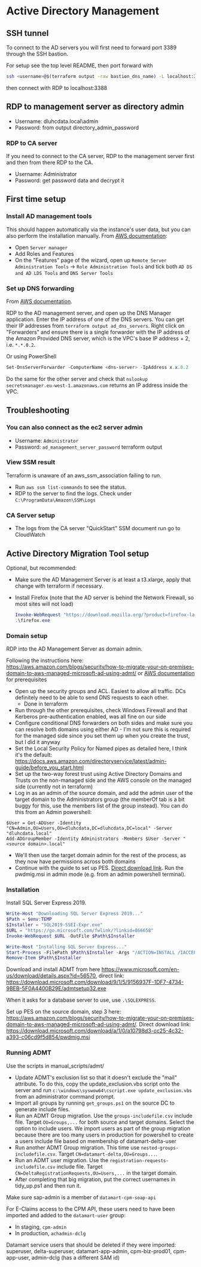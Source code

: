 # Active Directory Management

## SSH tunnel

To connect to the AD servers you will first need to forward port 3389 through the SSH bastion.

For setup see the top level README, then port forward with

```sh
ssh <username>@$(terraform output -raw bastion_dns_name) -L localhost:3388:ad_management.vpc.local:3389
```

then connect with RDP to localhost:3388

## RDP to management server as directory admin

* Username: dluhcdata.local\admin
* Password: from output directory_admin_password

### RDP to CA server

If you need to connect to the CA server, RDP to the management server first and then from there RDP to the CA.

* Username: Administrator
* Password: get password data and decrypt it

## First time setup

### Install AD management tools

This should happen automatically via the instance's user data, but you can also perform the installation manually. From [AWS documentation](https://docs.aws.amazon.com/directoryservice/latest/admin-guide/ms_ad_install_ad_tools.html):

* Open `Server manager`
* Add Roles and Features
* On the "Features" page of the wizard, open up `Remote Server Administration Tools` -> `Role Administration Tools` and tick both `AD DS and AD LDS Tools` and `DNS Server Tools`

### Set up DNS forwarding

From [AWS documentation](https://aws.amazon.com/blogs/networking-and-content-delivery/integrating-your-directory-services-dns-resolution-with-amazon-route-53-resolvers/).

RDP to the AD management server, and open up the DNS Manager application. Enter the IP address of one of the DNS servers. You can get their IP addresses from `terraform output ad_dns_servers`. Right click on "Forwarders" and ensure there is a single forwarder with the IP address of the Amazon Provided DNS server, which is the VPC's base IP address + 2, i.e. `*.*.0.2`.

Or using PowerShell

```powershell
Set-DnsServerForwarder -ComputerName <dns-server> -IpAddress x.x.0.2
```

Do the same for the other server and check that `nslookup secretsmanager.eu-west-1.amazonaws.com` returns an IP address inside the VPC.

## Troubleshooting

### You can also connect as the ec2 server admin

* Username: `Administrator`
* Password: `ad_management_server_password` terraform output

### View SSM result

Terraform is unaware of an aws_ssm_association failing to run.

* Run `aws ssm list-commands` to see the status.
* RDP to the server to find the logs. Check under `C:\ProgramData\Amazon\SSM\Logs`

### CA Server setup

* The logs from the CA server "QuickStart" SSM document run go to CloudWatch

## Active Directory Migration Tool setup

Optional, but recommended:

* Make sure the AD Management Server is at least a t3.xlarge, apply that change with terraform if necessary.
* Install Firefox (note that the AD server is behind the Network Firewall, so most sites will not load)

  ```powershell
  Invoke-WebRequest "https://download.mozilla.org/?product=firefox-latest&os=win64&lang=en-US" -OutFile firefox.exe
  .\firefox.exe
  ```

### Domain setup

RDP into the AD Management Server as domain admin.

Following the instructions here: <https://aws.amazon.com/blogs/security/how-to-migrate-your-on-premises-domain-to-aws-managed-microsoft-ad-using-admt/> or [AWS documentation](https://docs.aws.amazon.com/directoryservice/latest/admin-guide/ms_ad_tutorial_setup_trust_prepare_onprem.html) for prerequisites

* Open up the security groups and ACL. Easiest to allow all traffic. DCs definitely need to be able to send DNS requests to each other.
  * Done in terraform
* Run through the other prerequisites, check Windows Firewall and that Kerberos pre-authentication enabled, was all fine on our side
* Configure conditional DNS forwarders on both sides and make sure you can resolve both domains using either AD - I'm not sure this is required for the managed side since you set them up when you create the trust, but I did it anyway
* Set the Local Security Policy for Named pipes as detailed here, I think it's the default: <https://docs.aws.amazon.com/directoryservice/latest/admin-guide/before_you_start.html>
* Set up the two-way forest trust using Active Directory Domains and Trusts on the non-managed side and the AWS console on the managed side (currently not in terraform)
* Log in as an admin of the source domain, and add the admin user of the target domain to the Administrators group (the memberOf tab is a bit buggy for this, use the members list of the group instead). You can do this from an Admin powershell:
```
$User = Get-ADUser -Identity "CN=Admin,OU=Users,OU=dluhcdata,DC=dluhcdata,DC=local" -Server "dluhcdata.local"
Add-ADGroupMember -Identity Administrators -Members $User -Server "<source domain>.local"
```
* We'll then use the target domain admin for the rest of the process, as they now have permissions across both domains
* Continue with the guide to set up PES. [Direct download link](https://download.microsoft.com/download/a/1/0/a10798d3-cc25-4c32-a393-c06cd9f5d854/pwdmig.msi). Run the pwdmig.msi in admin mode (e.g. from an admin powershell terminal).

### Installation

Install SQL Server Express 2019.

```powershell
Write-Host "Downloading SQL Server Express 2019..."
$Path = $env:TEMP
$Installer = "SQL2019-SSEI-Expr.exe"
$URL = "https://go.microsoft.com/fwlink/?linkid=866658"
Invoke-WebRequest $URL -OutFile $Path\$Installer

Write-Host "Installing SQL Server Express..."
Start-Process -FilePath $Path\$Installer -Args "/ACTION=INSTALL /IACCEPTSQLSERVERLICENSETERMS /QUIET" -Verb RunAs -Wait
Remove-Item $Path\$Installer
```

Download and install ADMT from here <https://www.microsoft.com/en-us/download/details.aspx?id=56570>, direct link: <https://download.microsoft.com/download/9/1/5/9156937F-1DF7-4734-9BEB-5F0A4400B29E/admtsetup32.exe>

When it asks for a database server to use, use `.\SQLEXPRESS`.

Set up PES on the source domain, step 3 here: <https://aws.amazon.com/blogs/security/how-to-migrate-your-on-premises-domain-to-aws-managed-microsoft-ad-using-admt/>. Direct download link: <https://download.microsoft.com/download/a/1/0/a10798d3-cc25-4c32-a393-c06cd9f5d854/pwdmig.msi>

### Running ADMT

Use the scripts in manual_scripts/admt/
* Update ADMT's exclusion list so that it doesn't exclude the "mail" attribute. To do this, copy the update_exclusion.vbs script onto the server and run `c:\windows\syswow64\cscript.exe update_exclusion.vbs` from an administrator command prompt.
* Import all groups by running `get_groups.ps1` on the source DC to generate include files.
* Run an ADMT Group migration. Use the `groups-includefile.csv` include file. Target `OU=Groups,...` for both source and target domains. Select the option to include users. We import users as part of the group migration because there are too many users in production for powershell to create a users include file based on membership of datamart-delta-user
* Run another ADMT Group migration. This time use `nested-groups-includefile.csv`. Target `CN=datamart-delta,OU=Groups...`.
* Run an ADMT user migration. Use the `registration-requests-includefile.csv` include file. Target `CN=DeltaRegistrationRequests,OU=Users,...` in the target domain.
* After completing that big migration, put the correct usernames in tidy_up.ps1 and then run it. 

Make sure sap-admin is a member of `datamart-cpm-soap-api`

For E-Claims access to the CPM API, these users need to have been imported and added to the `datamart-user` group:
* In staging, `cpm-admin`
* In production, `achadmin-dclg`

Datamart service users that should be deleted if they were imported: superuser, delta-superuser, datamart-app-admin, cpm-biz-prod01, cpm-app-user, admin-dclg (has a different SAM id)